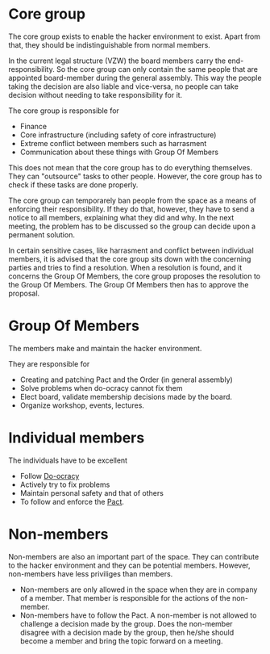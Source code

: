 # Core group

The core group exists to enable the hacker environment to exist. Apart from that, they should be indistinguishable from normal members.

In the current legal structure (VZW) the board members carry the end-responsibility. So the core group can only contain the same people that are appointed board-member during the general assembly. This way the people taking the decision are also liable and vice-versa,
no people can take decision without needing to take responsibility for it.

The core group is responsible for

  * Finance     
  * Core infrastructure (including safety of core infrastructure)
  * Extreme conflict between members such as harrasment
  * Communication about these things with Group Of Members

This does not mean that the core group has to do everything themselves. They can "outsource" tasks to other people. However, the core group has to check if these tasks are done properly.

The core group can temporarely ban people from the space as a means of enforcing their responsibility. If they do that, however, they have to send a notice to all members, explaining what they did and why. In the next meeting, the problem has to be discussed so the group can decide upon a permanent solution.

In certain sensitive cases, like harrasment and conflict between individual members, it is advised that the core group sits down with the concerning parties and tries to find a resolution. When a resolution is found, and it concerns the Group Of Members, the core group proposes the resolution to the Group Of Members. The Group Of Members then has to approve the proposal.
      
# Group Of Members

The members make and maintain the hacker environment.

They are responsible for

 - Creating and patching Pact and the Order (in general assembly)
 - Solve problems when do-ocracy cannot fix them
 - Elect board, validate membership decisions made by the board.
 - Organize workshop, events, lectures.

# Individual members

The individuals have to be excellent

 - Follow [Do-ocracy](do-ocracy.md)
 - Actively try to fix problems
 - Maintain personal safety and that of others
 - To follow and enforce the [Pact](../pact/README.md).

 # Non-members

Non-members are also an important part of the space. They can contribute to the hacker environment and they can be potential members. However, non-members have less priviliges than members.

 - Non-members are only allowed in the space when they are in company of a member. That member is responsible for the actions of the non-member.
 - Non-members have to follow the Pact. A non-member is not allowed to challenge a decision made by the group. Does the non-member disagree with a decision made by the group, then he/she should become a member and bring the topic forward on a meeting.
